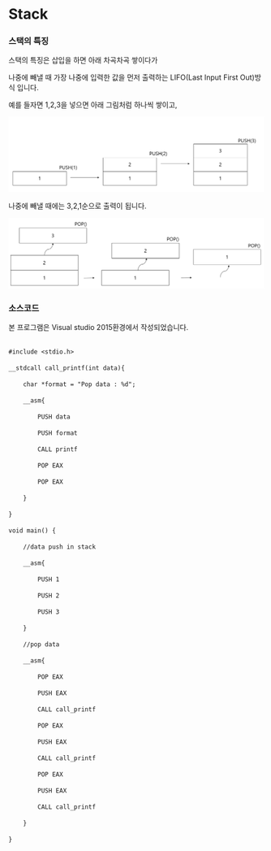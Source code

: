 # Stack
### 스택의 특징
스택의 특징은 삽입을 하면 아래 차곡차곡 쌓이다가

나중에 빼낼 때 가장 나중에 입력한 값을 먼저 출력하는 LIFO(Last Input First Out)방식 입니다.

예를 들자면 1,2,3을 넣으면 아래 그림처럼 하나씩 쌓이고,

![Alt text](https://github.com/Funniest/DataStruct/blob/master/Stack/img/PUSH.png)

나중에 빼낼 때에는 3,2,1순으로 출력이 됩니다.

![Alt text](https://github.com/Funniest/DataStruct/blob/master/Stack/img/POP.png)

### 소스코드

본 프로그램은 Visual studio 2015환경에서 작성되었습니다.

```

#include <stdio.h>

__stdcall call_printf(int data){

	char *format = "Pop data : %d";
	
	__asm{

		PUSH data

		PUSH format

		CALL printf

		POP EAX

		POP EAX

	}

}

void main() {

	//data push in stack

	__asm{

		PUSH 1		

		PUSH 2

		PUSH 3

	}

	//pop data

	__asm{

		POP EAX

		PUSH EAX

		CALL call_printf

		POP EAX

		PUSH EAX

		CALL call_printf

		POP EAX

		PUSH EAX

		CALL call_printf

	}

}

```
